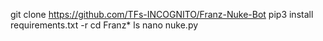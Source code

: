 git clone https://github.com/TFs-INCOGNITO/Franz-Nuke-Bot
pip3 install requirements.txt -r
cd Franz*
ls
nano nuke.py

